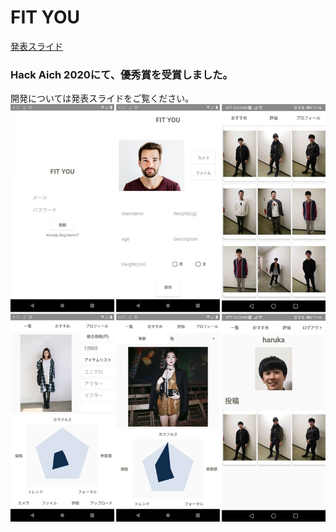 # FIT YOU
[発表スライド](https://drive.google.com/file/d/1KsOn9HuLbb6kzYMyw-2FJvdK2zKipXN0/view?usp=sharing)
### Hack Aich 2020にて、優秀賞を受賞しました。
開発については発表スライドをご覧ください。
![demo](https://github.com/Bill4869/fit-you/blob/master/demo/demo.jpg)
